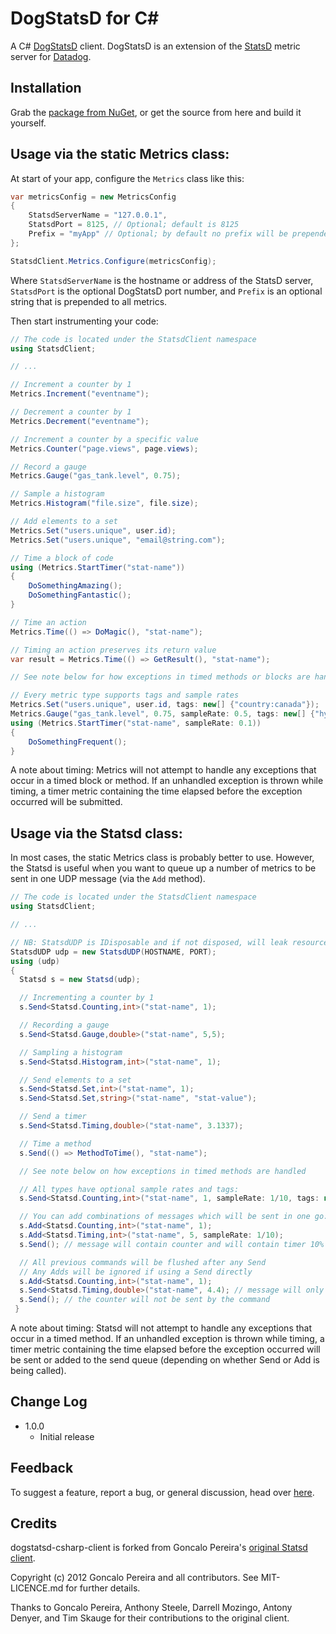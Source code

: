 DogStatsD for C#
================

A C# [DogStatsD](http://docs.datadoghq.com/guides/dogstatsd/) client. DogStatsD
is an extension of the [StatsD](http://codeascraft.com/2011/02/15/measure-anything-measure-everything/)
metric server for [Datadog](http://datadoghq.com).

Installation
------------

Grab the [package from NuGet](https://nuget.org/packages/DogStatsD-CSharp-Client/), or get the source from here and build it yourself.

Usage via the static Metrics class:
-----------------------------

At start of your app, configure the `Metrics` class like this:

``` C#
var metricsConfig = new MetricsConfig
{
    StatsdServerName = "127.0.0.1",
    StatsdPort = 8125, // Optional; default is 8125
    Prefix = "myApp" // Optional; by default no prefix will be prepended
};

StatsdClient.Metrics.Configure(metricsConfig);
```

Where `StatsdServerName` is the hostname or address of the StatsD server, `StatsdPort` is the optional DogStatsD port number, and `Prefix` is an optional string that is prepended to all metrics.

Then start instrumenting your code:

``` C#
// The code is located under the StatsdClient namespace
using StatsdClient;

// ...

// Increment a counter by 1
Metrics.Increment("eventname");

// Decrement a counter by 1
Metrics.Decrement("eventname");

// Increment a counter by a specific value
Metrics.Counter("page.views", page.views);

// Record a gauge
Metrics.Gauge("gas_tank.level", 0.75);

// Sample a histogram
Metrics.Histogram("file.size", file.size);

// Add elements to a set
Metrics.Set("users.unique", user.id);
Metrics.Set("users.unique", "email@string.com");

// Time a block of code
using (Metrics.StartTimer("stat-name"))
{
    DoSomethingAmazing();
    DoSomethingFantastic();
}

// Time an action
Metrics.Time(() => DoMagic(), "stat-name");

// Timing an action preserves its return value
var result = Metrics.Time(() => GetResult(), "stat-name");

// See note below for how exceptions in timed methods or blocks are handled

// Every metric type supports tags and sample rates
Metrics.Set("users.unique", user.id, tags: new[] {"country:canada"});
Metrics.Gauge("gas_tank.level", 0.75, sampleRate: 0.5, tags: new[] {"hybrid", "trial_1"});
using (Metrics.StartTimer("stat-name", sampleRate: 0.1))
{
    DoSomethingFrequent();
}
```

A note about timing: Metrics will not attempt to handle any exceptions that occur in a
timed block or method. If an unhandled exception is thrown while
timing, a timer metric containing the time elapsed before the exception
occurred will be submitted.

Usage via the Statsd class:
---------------------------

In most cases, the static Metrics class is probably better to use.
However, the Statsd is useful when you want to queue up a number of metrics to be sent in
one UDP message (via the `Add` method).

``` C#
// The code is located under the StatsdClient namespace
using StatsdClient;

// ...

// NB: StatsdUDP is IDisposable and if not disposed, will leak resources
StatsdUDP udp = new StatsdUDP(HOSTNAME, PORT);
using (udp)
{
  Statsd s = new Statsd(udp);

  // Incrementing a counter by 1
  s.Send<Statsd.Counting,int>("stat-name", 1);

  // Recording a gauge
  s.Send<Statsd.Gauge,double>("stat-name", 5,5);

  // Sampling a histogram
  s.Send<Statsd.Histogram,int>("stat-name", 1);

  // Send elements to a set
  s.Send<Statsd.Set,int>("stat-name", 1);
  s.Send<Statsd.Set,string>("stat-name", "stat-value");

  // Send a timer
  s.Send<Statsd.Timing,double>("stat-name", 3.1337);

  // Time a method
  s.Send(() => MethodToTime(), "stat-name");

  // See note below on how exceptions in timed methods are handled

  // All types have optional sample rates and tags:
  s.Send<Statsd.Counting,int>("stat-name", 1, sampleRate: 1/10, tags: new[] {"tag1:true", "tag2"});

  // You can add combinations of messages which will be sent in one go:
  s.Add<Statsd.Counting,int>("stat-name", 1);
  s.Add<Statsd.Timing,int>("stat-name", 5, sampleRate: 1/10);
  s.Send(); // message will contain counter and will contain timer 10% of the time

  // All previous commands will be flushed after any Send
  // Any Adds will be ignored if using a Send directly
  s.Add<Statsd.Counting,int>("stat-name", 1);
  s.Send<Statsd.Timing,double>("stat-name", 4.4); // message will only contain Timer
  s.Send(); // the counter will not be sent by the command
 }
```

A note about timing: Statsd will not attempt to handle any exceptions that occur in a
timed method. If an unhandled exception is thrown while
timing, a timer metric containing the time elapsed before the exception
occurred will be sent or added to the send queue (depending on whether Send or
Add is being called).

Change Log
----------

- 1.0.0
    - Initial release

Feedback
--------

To suggest a feature, report a bug, or general discussion, head over
[here](https://github.com/DataDog/statsd-csharp-client/issues).

Credits
-------

dogstatsd-csharp-client is forked from Goncalo Pereira's [original Statsd
client](https://github.com/goncalopereira/statsd-csharp-client).

Copyright (c) 2012 Goncalo Pereira and all contributors. See MIT-LICENCE.md for
further details.

Thanks to Goncalo Pereira, Anthony Steele, Darrell Mozingo, Antony Denyer, and Tim Skauge for their contributions to the original client.

